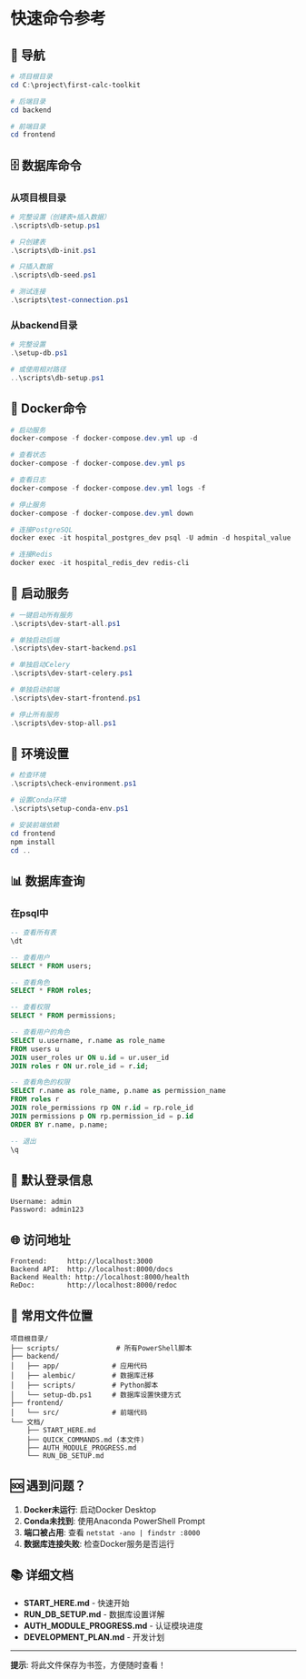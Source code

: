 # 快速命令参考

## 📍 导航

```powershell
# 项目根目录
cd C:\project\first-calc-toolkit

# 后端目录
cd backend

# 前端目录
cd frontend
```

## 🗄️ 数据库命令

### 从项目根目录

```powershell
# 完整设置（创建表+插入数据）
.\scripts\db-setup.ps1

# 只创建表
.\scripts\db-init.ps1

# 只插入数据
.\scripts\db-seed.ps1

# 测试连接
.\scripts\test-connection.ps1
```

### 从backend目录

```powershell
# 完整设置
.\setup-db.ps1

# 或使用相对路径
..\scripts\db-setup.ps1
```

## 🐳 Docker命令

```powershell
# 启动服务
docker-compose -f docker-compose.dev.yml up -d

# 查看状态
docker-compose -f docker-compose.dev.yml ps

# 查看日志
docker-compose -f docker-compose.dev.yml logs -f

# 停止服务
docker-compose -f docker-compose.dev.yml down

# 连接PostgreSQL
docker exec -it hospital_postgres_dev psql -U admin -d hospital_value

# 连接Redis
docker exec -it hospital_redis_dev redis-cli
```

## 🚀 启动服务

```powershell
# 一键启动所有服务
.\scripts\dev-start-all.ps1

# 单独启动后端
.\scripts\dev-start-backend.ps1

# 单独启动Celery
.\scripts\dev-start-celery.ps1

# 单独启动前端
.\scripts\dev-start-frontend.ps1

# 停止所有服务
.\scripts\dev-stop-all.ps1
```

## 🔧 环境设置

```powershell
# 检查环境
.\scripts\check-environment.ps1

# 设置Conda环境
.\scripts\setup-conda-env.ps1

# 安装前端依赖
cd frontend
npm install
cd ..
```

## 📊 数据库查询

### 在psql中

```sql
-- 查看所有表
\dt

-- 查看用户
SELECT * FROM users;

-- 查看角色
SELECT * FROM roles;

-- 查看权限
SELECT * FROM permissions;

-- 查看用户的角色
SELECT u.username, r.name as role_name
FROM users u
JOIN user_roles ur ON u.id = ur.user_id
JOIN roles r ON ur.role_id = r.id;

-- 查看角色的权限
SELECT r.name as role_name, p.name as permission_name
FROM roles r
JOIN role_permissions rp ON r.id = rp.role_id
JOIN permissions p ON rp.permission_id = p.id
ORDER BY r.name, p.name;

-- 退出
\q
```

## 🔐 默认登录信息

```
Username: admin
Password: admin123
```

## 🌐 访问地址

```
Frontend:     http://localhost:3000
Backend API:  http://localhost:8000/docs
Backend Health: http://localhost:8000/health
ReDoc:        http://localhost:8000/redoc
```

## 📝 常用文件位置

```
项目根目录/
├── scripts/              # 所有PowerShell脚本
├── backend/
│   ├── app/             # 应用代码
│   ├── alembic/         # 数据库迁移
│   ├── scripts/         # Python脚本
│   └── setup-db.ps1     # 数据库设置快捷方式
├── frontend/
│   └── src/             # 前端代码
└── 文档/
    ├── START_HERE.md
    ├── QUICK_COMMANDS.md (本文件)
    ├── AUTH_MODULE_PROGRESS.md
    └── RUN_DB_SETUP.md
```

## 🆘 遇到问题？

1. **Docker未运行**: 启动Docker Desktop
2. **Conda未找到**: 使用Anaconda PowerShell Prompt
3. **端口被占用**: 查看 `netstat -ano | findstr :8000`
4. **数据库连接失败**: 检查Docker服务是否运行

## 📚 详细文档

- **START_HERE.md** - 快速开始
- **RUN_DB_SETUP.md** - 数据库设置详解
- **AUTH_MODULE_PROGRESS.md** - 认证模块进度
- **DEVELOPMENT_PLAN.md** - 开发计划

---

**提示**: 将此文件保存为书签，方便随时查看！
